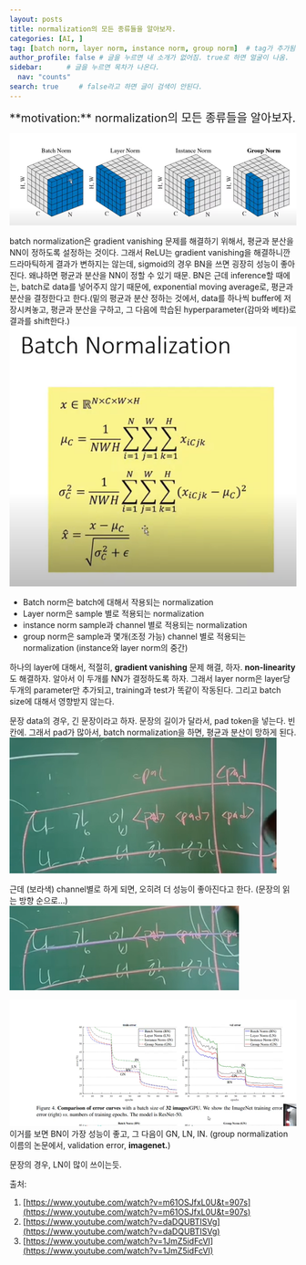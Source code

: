 ```yaml
---
layout: posts
title: normalization의 모든 종류들을 알아보자.
categories: [AI, ]
tag: [batch norm, layer norm, instance norm, group norm]  # tag가 추가됨.
author_profile: false # 글을 누르면 내 소개가 없어짐. true로 하면 얼굴이 나옴.
sidebar:      # 글을 누르면 목차가 나온다.
  nav: "counts" 
search: true     # false라고 하면 글이 검색이 안된다.
---
```


<div class="notice--info" markdown="1" style='font-size: 20px'>
**motivation:**  normalization의 모든 종류들을 알아보자.
</div>




![](../../images/20240219-2024-02-19-normalization의%20모든%20종류들을%20알아보자.-1.png)


batch normalization은 gradient vanishing 문제를 해결하기 위해서, 평균과 분산을 NN이 정하도록 설정하는 것이다. 그래서 ReLU는 gradient vanishing을 해결하니깐 드라마틱하게 결과가 변하지는 않는데, sigmoid의 경우 BN을 쓰면 굉장히 성능이 좋아진다. 왜냐하면 평균과 분산을 NN이 정할 수 있기 때문.
BN은 근데 inference할 때에는, batch로 data를 넣어주지 않기 때문에, exponential moving average로, 평균과 분산을 결정한다고 한다.(밑의 평균과 분산 정하는 것에서, data를 하나씩 buffer에 저장시켜놓고, 평균과 분산을 구하고, 그 다음에 학습된 hyperparameter(감마와 베타)로 결과를 shift한다.) 
![](../../images/20240219-2024-02-19-normalization의%20모든%20종류들을%20알아보자.-2.png)

* Batch norm은 batch에 대해서 작용되는 normalization
* Layer norm은 sample 별로 적용되는 normalization
* instance norm sample과 channel 별로 적용되는 normalization
* group norm은 sample과 몇개(조정 가능) channel 별로 적용되는 normalization (instance와 layer norm의 중간)


하나의 layer에 대해서, 적절히, **gradient vanishing** 문제 해결, 하자. **non-linearity**도 해결하자. 알아서 이 두개를 NN가 결정하도록 하자.
그래서 layer norm은 layer당 두개의 parameter만 추가되고, training과 test가 똑같이 작동된다. 
그리고 batch size에 대해서 영향받지 않는다.

문장 data의 경우, 긴 문장이라고 하자. 문장의 길이가 달라서, pad token을 넣는다. 빈칸에. 그래서 pad가 많아서, batch normalization을 하면, 평균과 분산이 망하게 된다.
![](../../images/20240219-2024-02-19-normalization의%20모든%20종류들을%20알아보자.-3.png)

근데 (보라색) channel별로 하게 되면, 오히려 더 성능이 좋아진다고 한다. (문장의 읽는 방향 순으로...)
![](../../images/20240219-2024-02-19-normalization의%20모든%20종류들을%20알아보자.-4.png)

![](../../images/20240219-2024-02-19-normalization의%20모든%20종류들을%20알아보자.-5.png)
이거를 보면 BN이 가장 성능이 좋고, 그 다음이 GN, LN, IN. (group normalization 이름의 논문에서, validation error, **imagenet.**)

문장의 경우, LN이 많이 쓰이는듯.



출처:
1. [https://www.youtube.com/watch?v=m61OSJfxL0U&t=907s](https://www.youtube.com/watch?v=m61OSJfxL0U&t=907s)
2. [https://www.youtube.com/watch?v=daDQUBTISVg](https://www.youtube.com/watch?v=daDQUBTISVg)
3. [https://www.youtube.com/watch?v=1JmZ5idFcVI](https://www.youtube.com/watch?v=1JmZ5idFcVI)

